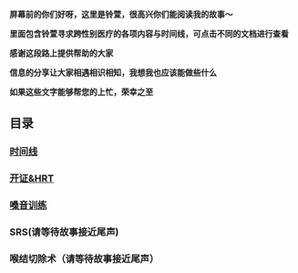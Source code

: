 **屏幕前的你们好呀，这里是铃萱，很高兴你们能阅读我的故事～**

**里面包含铃萱寻求跨性别医疗的各项内容与时间线，可点击不同的文档进行查看**

**感谢这段路上提供帮助的大家**

**信息的分享让大家相遇相识相知，我想我也应该能做些什么**

**如果这些文字能够帮您的上忙，荣幸之至**



## 目录

### [时间线](时间线.md)

### [开证&HRT](开证与HRT记录.md)

### [嗓音训练](嗓音训练记录.md)

### SRS(请等待故事接近尾声)

### 喉结切除术（请等待故事接近尾声）
